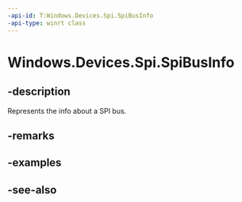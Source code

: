 ----api-id: T:Windows.Devices.Spi.SpiBusInfo
-api-type: winrt class
---<!-- Class syntax.public class SpiBusInfo : Windows.Devices.Spi.ISpiBusInfo--># Windows.Devices.Spi.SpiBusInfo## -descriptionRepresents the info about a SPI bus.## -remarks## -examples## -see-also